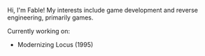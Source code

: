 Hi, I'm Fable! My interests include game development and reverse engineering, primarily games.

Currently working on:
- Modernizing Locus (1995)